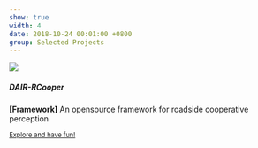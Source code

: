 ```yaml
---
show: true
width: 4
date: 2018-10-24 00:01:00 +0800
group: Selected Projects
---
```

<div>
  <img data-src="https://api.star-history.com/svg?repos=AIR-THU/DAIR-RCooper&type=Date" class="lazy w-100 rounded-top" src="{{ '/assets/images/empty_300x200.png' | relative_url }}">
  <div class="card-body">
    <h5 class="card-title">DAIR-RCooper</h5>
    <p class="card-text">
      <b>[Framework]</b> An opensource framework for roadside cooperative perception
    </p>
    <p class="card-text"><small><a href="https://github.com/AIR-THU/DAIR-RCooper" target="_blank">Explore and have fun!</a></small></p>
  </div>
</div>